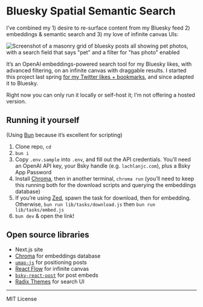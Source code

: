 # Bluesky Spatial Semantic Search

I’ve combined my 1) desire to re-surface content from my Bluesky feed 2) embeddings & semantic search and 3) my love of infinite canvas UIs:

![Screenshot of a masonry grid of bluesky posts all showing pet photos, with a search field that says "pet" and a filter for "has photo" enabled](https://cdn.bsky.app/img/feed_fullsize/plain/did:plc:5clwkdkmns2fk7luffo6efol/bafkreidvooa2czyrqstsizhnbedok7vrzztglbrtts4hjqwqup3l3k5gue@jpeg)

It’s an OpenAI embeddings-powered search tool for my Bluesky likes, with advanced filtering, on an infinite canvas with draggable results. I started this project last spring [for my Twitter likes + bookmarks](https://edu.lachlanjc.com/2024-05-07_shm_spatial_semantic_twitter_search), and since adapted it to Bluesky.

Right now you can only run it locally or self-host it; I’m not offering a hosted version.

## Running it yourself

(Using [Bun](https://bun.sh/) because it’s excellent for scripting)

1. Clone repo, `cd`
2. `bun i`
3. Copy `.env.sample` into `.env`, and fill out the API credentials. You’ll need an OpenAI API key, your Bsky handle (e.g. `lachlanjc.com`), plus a Bsky App Password
4. Install [Chroma](https://trychroma.com), then in another terminal, `chroma run` (you’ll need to keep this running both for the download scripts and querying the embeddings database)
5. If you’re using [Zed](https://zed.dev), spawn the task for download, then for embedding. Otherwise, `bun run lib/tasks/download.js` then `bun run lib/tasks/embed.js`
6. `bun dev` & open the link!

## Open source libraries

- Next.js site
- [Chroma](https://trychroma.com) for embeddings database
- [`umap-js`](https://github.com/PAIR-code/umap-js) for positioning posts
- [React Flow](https://reactflow.dev/) for infinite canvas
- [`bsky-react-post`](https://bsky-react-post.rhinobase.io/) for post embeds
- [Radix Themes](https://www.radix-ui.com/) for search UI

---

MIT License
